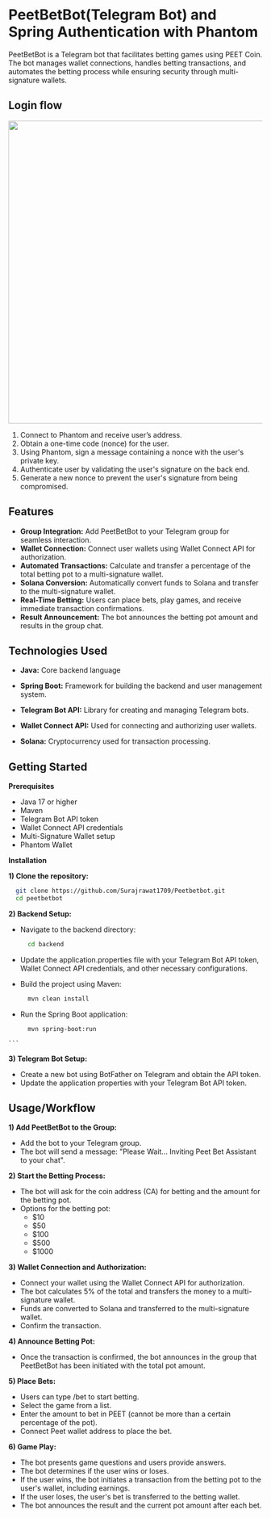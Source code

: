 
# PeetBetBot(Telegram Bot) and Spring Authentication with Phantom

PeetBetBot is a Telegram bot that facilitates betting games using PEET Coin. The bot manages wallet connections, handles betting transactions, and automates the betting process while ensuring security through multi-signature wallets.

## Login flow

<img src="https://dz2cdn1.dzone.com/storage/temp/17180912-spring-authentication-with-metamask.png" height="600"/>

1. Connect to Phantom and receive user’s address.
2. Obtain a one-time code (nonce) for the user.
3. Using Phantom, sign a message containing a nonce with the user's private key.
4. Authenticate user by validating the user's signature on the back end.
5. Generate a new nonce to prevent the user's signature from being compromised.

## Features

- **Group Integration:** Add PeetBetBot to your Telegram group for seamless interaction.
- **Wallet Connection:** Connect user wallets using Wallet Connect API for authorization.
- **Automated Transactions:** Calculate and transfer a percentage of the total betting pot to a multi-signature wallet.
- **Solana Conversion:** Automatically convert funds to Solana and transfer to the multi-signature wallet.
- **Real-Time Betting:** Users can place bets, play games, and receive immediate transaction confirmations.
- **Result Announcement:** The bot announces the betting pot amount and results in the group chat.
## Technologies Used

- **Java:** Core backend language

- **Spring Boot:** Framework for building the backend and user management system.

- **Telegram Bot API:** Library for creating and managing Telegram bots.

- **Wallet Connect API:** Used for connecting and authorizing user wallets.

- **Solana:** Cryptocurrency used for transaction processing.

## Getting Started

**Prerequisites**

- Java 17 or higher
- Maven
- Telegram Bot API token
- Wallet Connect API credentials
- Multi-Signature Wallet setup
- Phantom Wallet

**Installation**

**1) Clone the repository:**

```bash
  git clone https://github.com/Surajrawat1709/Peetbetbot.git
  cd peetbetbot

```
**2) Backend Setup:**
  - Navigate to the backend directory:
    ```bash
      cd backend
    ```
  - Update the application.properties file with your Telegram Bot API token, Wallet Connect API credentials, and other necessary configurations.

  - Build the project using Maven:
     ```bash
       mvn clean install
    ```
   - Run the Spring Boot application:
     ```bash
       mvn spring-boot:run
      ```

    ``` 
**3) Telegram Bot Setup:**
  - Create a new bot using BotFather on Telegram and obtain the API token.
- Update the application properties with your Telegram Bot API token.
## Usage/Workflow


**1) Add PeetBetBot to the Group:**

- Add the bot to your Telegram group.
- The bot will send a message: "Please Wait... Inviting Peet Bet Assistant to your chat".

**2) Start the Betting Process:**

- The bot will ask for the coin address (CA) for betting and the amount for the betting pot.
- Options for the betting pot:
  - $10
  -  $50
    - $100
    - $500
    - $1000


**3) Wallet Connection and Authorization:**

- Connect your wallet using the Wallet Connect API for authorization.
- The bot calculates 5% of the total and transfers the money to a multi-signature wallet.
- Funds are converted to Solana and transferred to the multi-signature wallet.
- Confirm the transaction.

**4) Announce Betting Pot:**

- Once the transaction is confirmed, the bot announces in the group that PeetBetBot has been initiated with the total pot amount.

**5) Place Bets:**

- Users can type /bet to start betting.
- Select the game from a list.
- Enter the amount to bet in PEET (cannot be more than a certain percentage of the pot).
- Connect Peet wallet address to place the bet.

**6) Game Play:**

- The bot presents game questions and users provide answers.
- The bot determines if the user wins or loses.
- If the user wins, the bot initiates a transaction from the betting pot to the user's wallet, including earnings.
- If the user loses, the user's bet is transferred to the betting wallet.
- The bot announces the result and the current pot amount after each bet.



